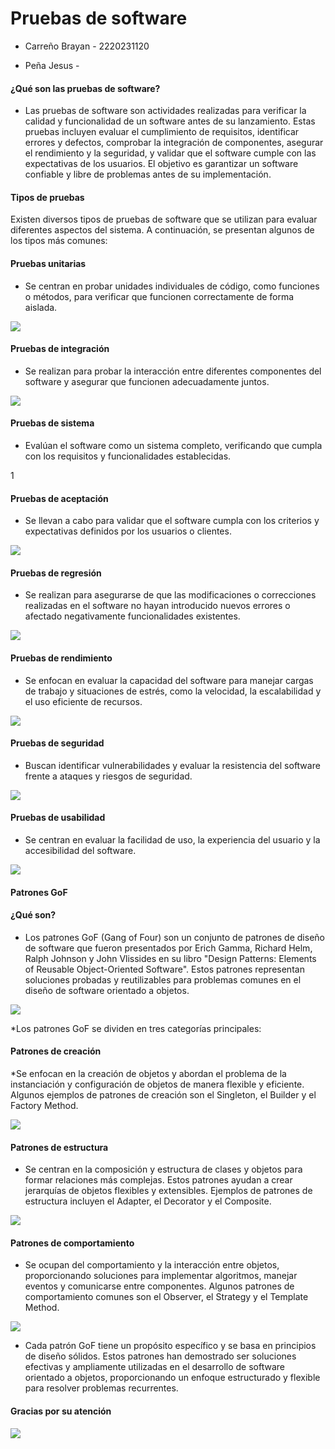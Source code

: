 # Pruebas de software
* Carreño Brayan - 2220231120

* Peña Jesus -

#### ¿Qué son las pruebas de software?

* Las pruebas de software son actividades realizadas para verificar la calidad y funcionalidad de un software antes de su lanzamiento. Estas pruebas incluyen evaluar el cumplimiento de requisitos, identificar errores y defectos, comprobar la integración de componentes, asegurar el rendimiento y la seguridad, y validar que el software cumple con las expectativas de los usuarios. El objetivo es garantizar un software confiable y libre de problemas antes de su implementación.

#### Tipos de pruebas 

Existen diversos tipos de pruebas de software que se utilizan para evaluar diferentes aspectos del sistema. A continuación, se presentan algunos de los tipos más comunes:

#### Pruebas unitarias

* Se centran en probar unidades individuales de código, como funciones o métodos, para verificar que funcionen correctamente de forma aislada.

![](https://www.nimblework.com/wp-content/uploads/2022/12/Unit-Testing-Resources.jpg)

#### Pruebas de integración

* Se realizan para probar la interacción entre diferentes componentes del software y asegurar que funcionen adecuadamente juntos.

![](https://www.obsbusiness.school/sites/obsbusiness.school/files/images/istock-462235559.jpg)

#### Pruebas de sistema

* Evalúan el software como un sistema completo, verificando que cumpla con los requisitos y funcionalidades establecidas.

1[](https://f.hubspotusercontent20.net/hubfs/2829524/tipos_pruebas.jpg)

#### Pruebas de aceptación

*  Se llevan a cabo para validar que el software cumpla con los criterios y expectativas definidos por los usuarios o clientes.

![](https://geekflare.com/wp-content/uploads/2022/08/contract.png)

#### Pruebas de regresión 

* Se realizan para asegurarse de que las modificaciones o correcciones realizadas en el software no hayan introducido nuevos errores o afectado negativamente funcionalidades existentes.

![](https://geekflare.com/wp-content/uploads/2022/06/RegressionnTesting2.jpg)

####  Pruebas de rendimiento

* Se enfocan en evaluar la capacidad del software para manejar cargas de trabajo y situaciones de estrés, como la velocidad, la escalabilidad y el uso eficiente de recursos.

![](https://testeandosoftware.com/wp-content/uploads/2013/09/software-testing-tools.png)

####  Pruebas de seguridad

*  Buscan identificar vulnerabilidades y evaluar la resistencia del software frente a ataques y riesgos de seguridad.

![](https://www.softwaretestingbureau.com/wp-content/uploads/2020/05/pruebas-de-seguridad-.jpg)

#### Pruebas de usabilidad

* Se centran en evaluar la facilidad de uso, la experiencia del usuario y la accesibilidad del software.

![](https://2.bp.blogspot.com/-H3fhjLWrehs/XIVZgPFfW2I/AAAAAAAAAD4/anK1GTQHtbQ8T-TjKpuGtz9yQDwDUxRnwCLcBGAs/s1600/imagen.jpg) 

#### Patrones GoF

#### ¿Qué son?

* Los patrones GoF (Gang of Four) son un conjunto de patrones de diseño de software que fueron presentados por Erich Gamma, Richard Helm, Ralph Johnson y John Vlissides en su libro "Design Patterns: Elements of Reusable Object-Oriented Software". Estos patrones representan soluciones probadas y reutilizables para problemas comunes en el diseño de software orientado a objetos.

![](https://www.scielo.cl/fbpe/img/infotec/v24n3/art12-t14.jpg)

*Los patrones GoF se dividen en tres categorías principales:

#### Patrones de creación

*Se enfocan en la creación de objetos y abordan el problema de la instanciación y configuración de objetos de manera flexible y eficiente. Algunos ejemplos de patrones de creación son el Singleton, el Builder y el Factory Method.

![](https://res.cloudinary.com/practicaldev/image/fetch/s--F1JLI7Xl--/c_limit%2Cf_auto%2Cfl_progressive%2Cq_auto%2Cw_880/https://experto.dev/wp-content/uploads/2019/07/desing-pattern-types.jpg)

#### Patrones de estructura

* Se centran en la composición y estructura de clases y objetos para formar relaciones más complejas. Estos patrones ayudan a crear jerarquías de objetos flexibles y extensibles. Ejemplos de patrones de estructura incluyen el Adapter, el Decorator y el Composite.

![](https://2.bp.blogspot.com/-AsHvPLLWK9s/U6vGcrw0eoI/AAAAAAAAD-M/oPwlZVVUutE/s1600/patron-iterador-by-DavidNa-Wikimedia.png)

#### Patrones de comportamiento

*  Se ocupan del comportamiento y la interacción entre objetos, proporcionando soluciones para implementar algoritmos, manejar eventos y comunicarse entre componentes. Algunos patrones de comportamiento comunes son el Observer, el Strategy y el Template Method.

![](https://unpocodejava.files.wordpress.com/2013/05/image0021.jpg)

* Cada patrón GoF tiene un propósito específico y se basa en principios de diseño sólidos. Estos patrones han demostrado ser soluciones efectivas y ampliamente utilizadas en el desarrollo de software orientado a objetos, proporcionando un enfoque estructurado y flexible para resolver problemas recurrentes.

####                         Gracias por su atención

![](https://i.ytimg.com/vi/-NAYOhwIqGQ/maxresdefault.jpg)



